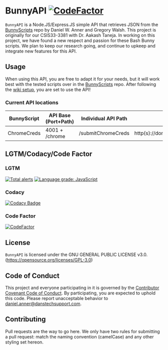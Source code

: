 # BunnyAPI [![CodeFactor](https://www.codefactor.io/repository/github/danner26/bunnyapi/badge)](https://www.codefactor.io/repository/github/danner26/bunnyapi)

`BunnyAPI` is a Node.JS/Express.JS simple API that retrieves JSON from the [BunnyScripts](https://github.com/danner26/BunnyScripts) repo by Daniel W. Anner and Gregory Walsh. This project is originally for our CSIS33-3381 with Dr. Aakash Taneja. In working on this project, we have found a new respect and passion for these Bash Bunny scripts. We plan to keep our research going, and continue to upkeep and integrate new features for this API.

## Usage
When using this API, you are free to adapt it for your needs, but it will work best with the tested scripts over in the [BunnyScripts](https://github.com/danner26/BunnyScripts) repo. After following the [wiki setup](https://github.com/danner26/BunnyAPI/wiki/Setup-Install-Guide), you are set to use the API!

### Current API locations
| BunnyScript       | API Base (Port+Path) | Individual API Path | Full API Path                                      |
| ----------------- | -------------------- | ------------------- | -------------------------------------------------- |
| ChromeCreds       | 4001 + /chrome       | /submitChromeCreds  | http(s)://domain.tld:4001/chrome/submitChromeCreds |

## LGTM/Codacy/Code Factor
### LGTM
[![Total alerts](https://img.shields.io/lgtm/alerts/g/danner26/BunnyAPI.svg?logo=lgtm&logoWidth=18)](https://lgtm.com/projects/g/danner26/BunnyAPI/alerts/)
[![Language grade: JavaScript](https://img.shields.io/lgtm/grade/javascript/g/danner26/BunnyAPI.svg?logo=lgtm&logoWidth=18)](https://lgtm.com/projects/g/danner26/BunnyAPI/context:javascript)
### Codacy
[![Codacy Badge](https://api.codacy.com/project/badge/Grade/cdaf726373fa4744be72cd39e3bca465)](https://www.codacy.com/app/danner26/BunnyAPI?utm_source=github.com&amp;utm_medium=referral&amp;utm_content=danner26/BunnyAPI&amp;utm_campaign=Badge_Grade)
### Code Factor
[![CodeFactor](https://www.codefactor.io/repository/github/danner26/bunnyapi/badge)](https://www.codefactor.io/repository/github/danner26/bunnyapi)

## License
`BunnyAPI` is licensed under the GNU GENERAL PUBLIC LICENSE v3.0. (https://opensource.org/licenses/GPL-3.0)

## Code of Conduct
This project and everyone participating in it is governed by the [Contributor Covenant Code of Conduct](CODE_OF_CONDUCT.md). By participating, you are expected to uphold this code. Please report unacceptable behavior to [daniel.anner@danstechsupport.com](mailto:daniel.anner@danstechsupport.com).

## Contributing

Pull requests are the way to go here. We only have two rules for submitting a pull request: match the naming convention (camelCase) and any other styling set hereon. 
